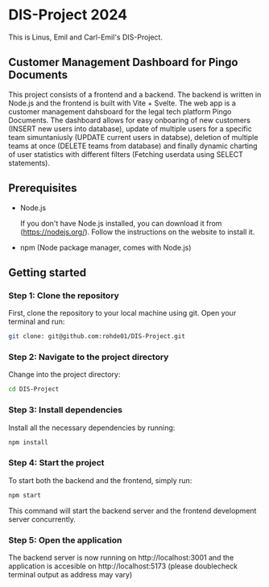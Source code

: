 # DIS-Project 2024 
This is Linus, Emil and Carl-Emil's DIS-Project.

## Customer Management Dashboard for Pingo Documents

This project consists of a frontend and a backend. The backend is written in Node.js and the frontend is built with Vite + Svelte. The web app is a customer management dahsboard for the legal tech platform Pingo Documents. The dashboard allows for easy onboaring of new customers (INSERT new users into database), update of multiple users for a specific team simuntaniusly (UPDATE current users in databse), deletion of multiple teams at once (DELETE teams from database) and finally dynamic charting of user statistics with different filters (Fetching userdata using SELECT statements). 

## Prerequisites

- Node.js

  If you don't have Node.js installed, you can download it from (https://nodejs.org/). Follow the instructions on the website to install it.

- npm (Node package manager, comes with Node.js)

## Getting started

### Step 1: Clone the repository 

First, clone the repository to your local machine using git. Open your terminal and run:

```bash
git clone: git@github.com:rohde01/DIS-Project.git
```

### Step 2: Navigate to the project directory

Change into the project directory:

```bash
cd DIS-Project
```

### Step 3: Install dependencies 

Install all the necessary dependencies by running:

```bash
npm install
```

### Step 4: Start the project 

To start both the backend and the frontend, simply run:

```bash
npm start
```

This command will start the backend server and the frontend development server concurrently.

### Step 5: Open the application

The backend server is now running on http://localhost:3001 and the application is accesible on http://localhost:5173 (please doublecheck terminal output as address may vary)
